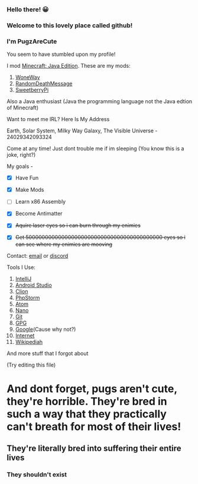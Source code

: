 
### Hello there! 😀

### Welcome to this lovely place called github!

### I'm PugzAreCute

You seem to have stumbled upon my profile!

I mod [Minecraft: Java Edition](https://www.minecraft.net/). These are my mods:

 1. [WoneWay](https://www.curseforge.com/minecraft/mc-mods/woneway)
 2. [RandomDeathMessage](https://www.curseforge.com/minecraft/mc-mods/randomdeathmessage)
 3. [SweetberryPi](https://www.curseforge.com/minecraft/mc-mods/sweetberrypi)

Also a Java enthusiast (Java the programming language not the Java edtion of Minecraft)

Want to meet me IRL? Here Is My Address

Earth, Solar System, Milky Way Galaxy, The Visible Universe - 24029342093324 

Come at any time! Just dont trouble me if im sleeping (You know this is a joke, right?)

My goals - 

 - [x] Have Fun
 - [x] Make Mods
 - [ ] Learn x86 Assembly
 - [x] Become Antimatter
 - [x] ~~Aquire laser eyes so i can burn through my enimies~~
 - [x] ~~Get 500000000000000000000000000000000000000000 eyes so i can see where my enimies are mooving~~


Contact: [email](https://pugzarecute.com/contact) or [discord](https://discord.gg/geNRqMu5XW)

Tools I Use:
 1. [IntelliJ](https://www.jetbrains.com/idea/)
 3. [Android Studio](https://developer.android.com/studio)
 11. [Clion](https://www.jetbrains.com/clion/)
 69. [PhpStorm](https://www.jetbrains.com/phpstorm/)
 732. [Atom](https://atom.io/)
 908. [Nano](https://www.nano-editor.org/)
 1029. [Git](https://git-scm.com/)
 91010. [GPG](https://gnupg.org/)
 1331. [Google](https://www.google.com/)(Cause why not?)
 1012. [Internet](https://en.wikipedia.org/wiki/Internet)
 1024. [Wikipediah](https://en.wikipedia.org)
 
 And more stuff that I forgot about

(Try editing this file)

# And dont forget, pugs aren't cute, they're horrible. They're bred in such a way that they practically can't breath for most of their lives!

## They're literally bred into suffering their entire lives

### They shouldn't exist
